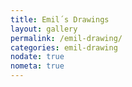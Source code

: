 ```yaml
---
title: Emil´s Drawings
layout: gallery
permalink: /emil-drawing/
categories: emil-drawing
nodate: true
nometa: true
---
```

